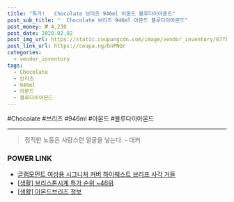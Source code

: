 ```yaml
--- 
title: "특가!   Chocolate 브리즈 946ml 아몬드 블루다이아몬드" 
post_sub_title: "  Chocolate 브리즈 946ml 아몬드 블루다이아몬드" 
post_money: ₩ 4,230 
post_date: 2020.02.02 
post_img_url: https://static.coupangcdn.com/image/vendor_inventory/67fb/7fc711c218b2cdaf09198e5aea6f97a0e30b4cdb08f454f34e84dc502659.jpg 
post_link_url: https://coupa.ng/bnPNQr 
categories: 
  - vendor_inventory 
tags: 
  - Chocolate 
  - 브리즈 
  - 946ml 
  - 아몬드 
  - 블루다이아몬드 
--- 
```

  #Chocolate #브리즈 #946ml #아몬드 #블루다이아몬드 
<hr> 

> 정직한 노동은 사랑스런 얼굴을 낳는다. - 대커 


### POWER LINK

* <a href="https://blog.naver.com/an0733/221785755380" target="_blank">글램모먼트 여성용 시그니처 커버 하이웨스트 브리프 사각 거들</a>
* <a href="https://blog.naver.com/sakai111/221784269885" target="_blank"> [생활] 브리스톤시계 특가 순위 ~46위</a>
* <a href="https://blog.naver.com/fasyy4321/221764383515" target="_blank"> [생활] 아몬드브리즈 정보 </a>
